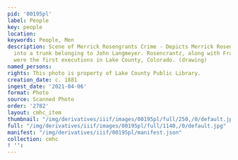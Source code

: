 ```yaml
---
pid: '00195pl'
label: People
key: people
location: 
keywords: People, Men
description: Scene of Merrick Rosengrants Crime - Depicts Merrick Rosencrantz breaking
  into a trunk belonging to John Langmeyer. Rosencrantz, along with Frank Gilbert
  were the first executions in Lake County, Colorado. (drawing)
named_persons: 
rights: This photo is property of Lake County Public Library.
creation_date: c. 1881
ingest_date: '2021-04-06'
format: Photo
source: Scanned Photo
order: '2782'
layout: cmhc_item
thumbnail: "/img/derivatives/iiif/images/00195pl/full/250,/0/default.jpg"
full: "/img/derivatives/iiif/images/00195pl/full/1140,/0/default.jpg"
manifest: "/img/derivatives/iiif/00195pl/manifest.json"
collection: cmhc
! '': 
---
```

